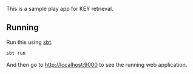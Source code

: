 This is a sample play app for KEY retrieval.

## Running

Run this using [sbt](http://www.scala-sbt.org/).

```bash
sbt run
```

And then go to <http://localhost:9000> to see the running web application.

